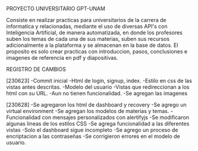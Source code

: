 PROYECTO UNIVERSITARIO GPT-UNAM

Consiste en realizar practicas para universitarios de la carrera de informatica y relacionadas, mediante el uso de diversas API's con Inteligencia Artificial, de manera automatizada, en donde los profesores suben los temas de cada una de sus materias, suben sus recursos adicionalmente a la plataforma y se almacenan en la base de datos.
El proposito es solo crear practicas con introduccion, pasos, conclusiones e imagenes de referencia en pdf y diapositivas.

REGISTRO DE CAMBIOS

[230623]
-Commit inicial
-Html de login, signup, index.
-Estilo en css de las vistas antes descritas.
-Modelo del usuario
-Vistas que redireccionan a los html con su URL.
-Aun no tienen funcionalidad.
-Se agregan las imagenes

[230628]
-Se agregaron los html de dashboard y recovery
-Se agrego un virtual environment
-Se agregan los modelos de materias y temas.
-Funcionalidad con mensajes personalizados con alertifyjs
-Se modificaron algunas lineas de los estilos CSS
-Se agrega funcionalidad a las diferentes vistas
-Solo el dashboard sigue incompleto
-Se agrego un proceso de encriptacion a las contraseñas
-Se corrigieron errores en el modelo de usuario.